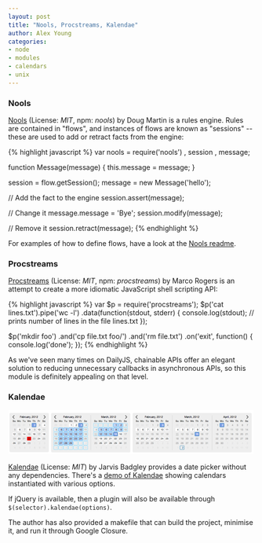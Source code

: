 ```yaml
---
layout: post
title: "Nools, Procstreams, Kalendae"
author: Alex Young
categories: 
- node
- modules
- calendars
- unix
---
```


### Nools

[Nools](https://github.com/doug-martin/nools) (License: _MIT_, npm: _nools_) by Doug Martin is a rules engine.  Rules are contained in "flows", and instances of flows are known as "sessions" -- these are used to add or retract facts from the engine:

{% highlight javascript %}
var nools = require('nools')
  , session
  , message;

function Message(message) {
  this.message = message;
}

session = flow.getSession();
message = new Message('hello');

// Add the fact to the engine
session.assert(message);

// Change it
message.message = 'Bye';
session.modify(message);

// Remove it
session.retract(message);
{% endhighlight %}

For examples of how to define flows, have a look at the [Nools readme](https://github.com/doug-martin/nools/blob/master/readme.md).

### Procstreams

[Procstreams](https://github.com/polotek/procstreams) (License: _MIT_, npm: _procstreams_) by Marco Rogers is an attempt to create a more idiomatic JavaScript shell scripting API:

{% highlight javascript %}
var $p = require('procstreams');
$p('cat lines.txt').pipe('wc -l')
  .data(function(stdout, stderr) {
      console.log(stdout); // prints number of lines in the file lines.txt
  });

$p('mkdir foo')
  .and('cp file.txt foo/')
  .and('rm file.txt')
    .on('exit', function() {
      console.log('done');
    });
{% endhighlight %}

As we've seen many times on DailyJS, chainable APIs offer an elegant solution to reducing unnecessary callbacks in asynchronous APIs, so this module is definitely appealing on that level.

### Kalendae

![Kalendae example screenshot](/images/posts/kalendae.png)

[Kalendae](https://github.com/ChiperSoft/Kalendae) (License: _MIT_) by Jarvis Badgley provides a date picker without any dependencies.  There's a [demo of Kalendae](Kalendae) showing calendars instantiated with various options.

If jQuery is available, then a plugin will also be available through `$(selector).kalendae(options)`.

The author has also provided a makefile that can build the project, minimise it, and run it through Google Closure.

